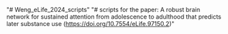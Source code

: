 "# Weng_eLife_2024_scripts" 
"# scripts for the paper: A robust brain network for sustained attention from adolescence to adulthood that predicts later substance use (https://doi.org/10.7554/eLife.97150.2)"
